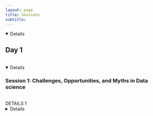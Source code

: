```yaml
---
layout: page
title: Sessions 
subtitle: 
---
```


<details open>
  <h2><summary>Day 1</summary></h2>
  <br>
  
  <details open>
  <h3><summary>Session 1: Challenges, Opportunities, and Myths in Data science</summary></h3>
    <br>
    DETAILS 1
  <details>  
  
  <details open>
  <summary><h3>Session 2: Nutrition Data Sharing: Perspectives in Government, NGOs, and Academia</h3></summary>
  <br>
  DETAILS 2
  <details>
  
  <details open>
  <summary><h3>Session 3: Standardization of Anthropometric Measurements</h3></summary>
  <br>
  DETAILS 3
  <details>
  
  <details open>
  <summary><h3>Session 4: Big Data Challenges in Biochemical and Molecular Nutrition</h3></summary>
  <br>
  DETAILS 4
  <details>
  
<details>

All session participants are expected to adhere to the [Tufts University Code of Conduct](https://students.tufts.edu/student-affairs/student-life-policies/code-conduct)
